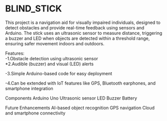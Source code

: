 # BLIND_STICK

This project is a navigation aid for visually impaired individuals, designed to detect obstacles and provide real-time feedback using sensors and Arduino. The stick uses an ultrasonic sensor to measure distance, triggering a buzzer and LED when objects are detected within a threshold range, ensuring safer movement indoors and outdoors.

Features:  
-1.Obstacle detection using ultrasonic sensor  
*2.Audible (buzzer) and visual (LED) alerts

-3.Simple Arduino-based code for easy deployment

-4.Can be extended with IoT features like GPS, Bluetooth earphones, and smartphone integration

Components
Arduino Uno
Ultrasonic sensor
LED
Buzzer
Battery

Future Enhancements
AI-based object recognition
GPS navigation
Cloud and smartphone connectivity

